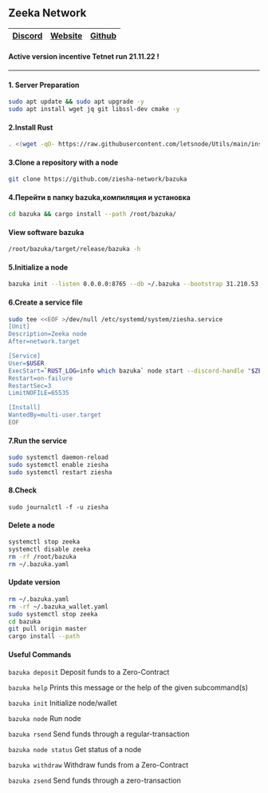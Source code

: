 ## Zeeka Network

[Discord](https://discord.gg/zieshanetwork) | [Website](https://zeeka.io/) | [Github](https://github.com/zeeka-network)
| --- | --- | ---
#### Active version incentive Tetnet run 21.11.22 !

***
#### 1. Server Preparation
```Bash
sudo apt update && sudo apt upgrade -y
sudo apt install wget jq git libssl-dev cmake -y
```
#### 2.Install Rust
```Bash
. <(wget -qO- https://raw.githubusercontent.com/letsnode/Utils/main/installers/rust.sh)
```
#### 3.Clone a repository with a node
```Bash
git clone https://github.com/ziesha-network/bazuka
```
#### 4.Перейти в папку bazuka,компиляция и установка
```Bash
cd bazuka && cargo install --path /root/bazuka/
```

#### View software bazuka
```Bash
/root/bazuka/target/release/bazuka -h
```

#### 5.Initialize a node
```Bash
bazuka init --listen 0.0.0.0:8765 --db ~/.bazuka --bootstrap 31.210.53.186:8765 --bootstrap 89.179.68.98:8765 --mnemonic "<mnemonic>"
```

#### 6.Create a service file
```Bash
sudo tee <<EOF >/dev/null /etc/systemd/system/ziesha.service
[Unit]
Description=Zeeka node
After=network.target

[Service]
User=$USER
ExecStart=`RUST_LOG=info which bazuka` node start --discord-handle "$ZEEKADISCORD"
Restart=on-failure
RestartSec=3
LimitNOFILE=65535

[Install]
WantedBy=multi-user.target
EOF
```
#### 7.Run the service
```Bash
sudo systemctl daemon-reload
sudo systemctl enable ziesha
sudo systemctl restart ziesha
```

#### 8.Check
```
sudo journalctl -f -u ziesha
```

#### Delete a node 
```Bash
systemctl stop zeeka
systemctl disable zeeka
rm -rf /root/bazuka
rm ~/.bazuka.yaml
```

#### Update version 
```Bash
rm ~/.bazuka.yaml
rm -rf ~/.bazuka_wallet.yaml
sudo systemctl stop zeeka 
cd bazuka
git pull origin master
cargo install --path
```

#### Useful Commands


`bazuka deposit` Deposit funds to a Zero-Contract

`bazuka help` Prints this message or the help of the given subcommand(s)

`bazuka init` Initialize node/wallet

`bazuka node` Run node

`bazuka rsend` Send funds through a regular-transaction

`bazuka node status` Get status of a node

`bazuka withdraw` Withdraw funds from a Zero-Contract

`bazuka zsend` Send funds through a zero-transaction

